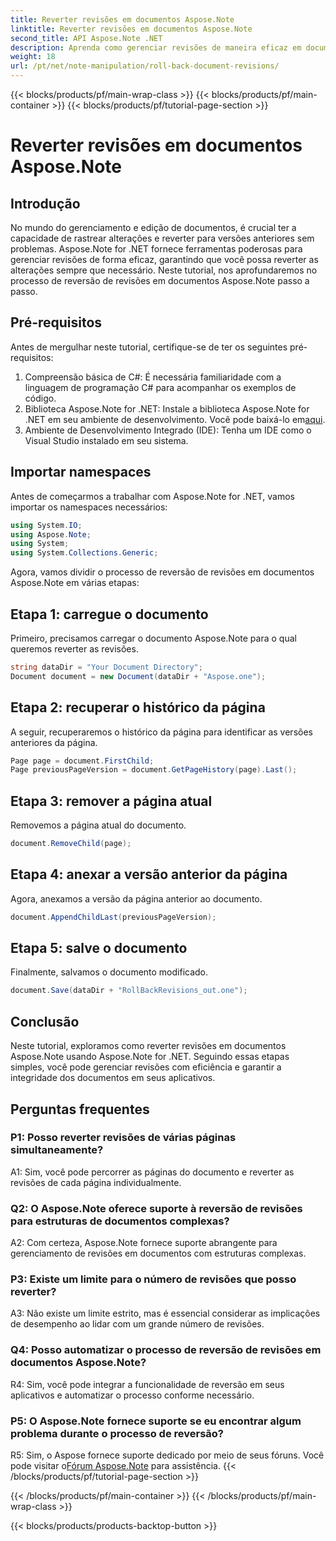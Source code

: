 ```yaml
---
title: Reverter revisões em documentos Aspose.Note
linktitle: Reverter revisões em documentos Aspose.Note
second_title: API Aspose.Note .NET
description: Aprenda como gerenciar revisões de maneira eficaz em documentos Aspose.Note usando Aspose.Note for .NET. Siga um guia passo a passo para reverter as revisões sem problemas.
weight: 18
url: /pt/net/note-manipulation/roll-back-document-revisions/
---
```


{{< blocks/products/pf/main-wrap-class >}}
{{< blocks/products/pf/main-container >}}
{{< blocks/products/pf/tutorial-page-section >}}

# Reverter revisões em documentos Aspose.Note

## Introdução

No mundo do gerenciamento e edição de documentos, é crucial ter a capacidade de rastrear alterações e reverter para versões anteriores sem problemas. Aspose.Note for .NET fornece ferramentas poderosas para gerenciar revisões de forma eficaz, garantindo que você possa reverter as alterações sempre que necessário. Neste tutorial, nos aprofundaremos no processo de reversão de revisões em documentos Aspose.Note passo a passo.

## Pré-requisitos

Antes de mergulhar neste tutorial, certifique-se de ter os seguintes pré-requisitos:

1. Compreensão básica de C#: É necessária familiaridade com a linguagem de programação C# para acompanhar os exemplos de código.
2. Biblioteca Aspose.Note for .NET: Instale a biblioteca Aspose.Note for .NET em seu ambiente de desenvolvimento. Você pode baixá-lo em[aqui](https://releases.aspose.com/note/net/).
3. Ambiente de Desenvolvimento Integrado (IDE): Tenha um IDE como o Visual Studio instalado em seu sistema.

## Importar namespaces

Antes de começarmos a trabalhar com Aspose.Note for .NET, vamos importar os namespaces necessários:

```csharp
using System.IO;
using Aspose.Note;
using System;
using System.Collections.Generic;
```

Agora, vamos dividir o processo de reversão de revisões em documentos Aspose.Note em várias etapas:

## Etapa 1: carregue o documento

Primeiro, precisamos carregar o documento Aspose.Note para o qual queremos reverter as revisões.

```csharp
string dataDir = "Your Document Directory";
Document document = new Document(dataDir + "Aspose.one");
```

## Etapa 2: recuperar o histórico da página

A seguir, recuperaremos o histórico da página para identificar as versões anteriores da página.

```csharp
Page page = document.FirstChild;
Page previousPageVersion = document.GetPageHistory(page).Last();
```

## Etapa 3: remover a página atual

Removemos a página atual do documento.

```csharp
document.RemoveChild(page);
```

## Etapa 4: anexar a versão anterior da página

Agora, anexamos a versão da página anterior ao documento.

```csharp
document.AppendChildLast(previousPageVersion);
```

## Etapa 5: salve o documento

Finalmente, salvamos o documento modificado.

```csharp
document.Save(dataDir + "RollBackRevisions_out.one");
```

## Conclusão

Neste tutorial, exploramos como reverter revisões em documentos Aspose.Note usando Aspose.Note for .NET. Seguindo essas etapas simples, você pode gerenciar revisões com eficiência e garantir a integridade dos documentos em seus aplicativos.

## Perguntas frequentes

### P1: Posso reverter revisões de várias páginas simultaneamente?

A1: Sim, você pode percorrer as páginas do documento e reverter as revisões de cada página individualmente.

### Q2: O Aspose.Note oferece suporte à reversão de revisões para estruturas de documentos complexas?

A2: Com certeza, Aspose.Note fornece suporte abrangente para gerenciamento de revisões em documentos com estruturas complexas.

### P3: Existe um limite para o número de revisões que posso reverter?

A3: Não existe um limite estrito, mas é essencial considerar as implicações de desempenho ao lidar com um grande número de revisões.

### Q4: Posso automatizar o processo de reversão de revisões em documentos Aspose.Note?

R4: Sim, você pode integrar a funcionalidade de reversão em seus aplicativos e automatizar o processo conforme necessário.

### P5: O Aspose.Note fornece suporte se eu encontrar algum problema durante o processo de reversão?

 R5: Sim, o Aspose fornece suporte dedicado por meio de seus fóruns. Você pode visitar o[Fórum Aspose.Note](https://forum.aspose.com/c/note/28) para assistência.
{{< /blocks/products/pf/tutorial-page-section >}}

{{< /blocks/products/pf/main-container >}}
{{< /blocks/products/pf/main-wrap-class >}}

{{< blocks/products/products-backtop-button >}}
